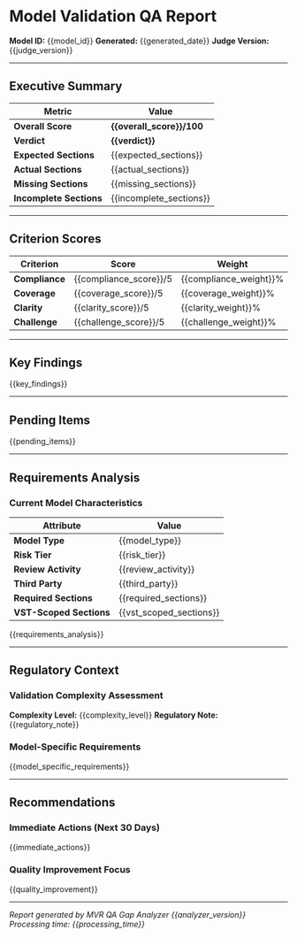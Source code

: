# Model Validation QA Report

**Model ID:** {{model_id}}
**Generated:** {{generated_date}}
**Judge Version:** {{judge_version}}

---

## Executive Summary

| Metric | Value |
|--------|-------|
| **Overall Score** | **{{overall_score}}/100** |
| **Verdict** | **{{verdict}}** |
| **Expected Sections** | {{expected_sections}} |
| **Actual Sections** | {{actual_sections}} |
| **Missing Sections** | {{missing_sections}} |
| **Incomplete Sections** | {{incomplete_sections}} |

---

## Criterion Scores

| Criterion | Score | Weight | Contribution | Justification |
|-----------|-------|---------|--------------|---------------|
| **Compliance** | {{compliance_score}}/5 | {{compliance_weight}}% | {{compliance_contribution}} | {{compliance_justification}} |
| **Coverage** | {{coverage_score}}/5 | {{coverage_weight}}% | {{coverage_contribution}} | {{coverage_justification}} |
| **Clarity** | {{clarity_score}}/5 | {{clarity_weight}}% | {{clarity_contribution}} | {{clarity_justification}} |
| **Challenge** | {{challenge_score}}/5 | {{challenge_weight}}% | {{challenge_contribution}} | {{challenge_justification}} |

---

## Key Findings

{{key_findings}}

---

## Pending Items

{{pending_items}}

---

## Requirements Analysis

### Current Model Characteristics

| Attribute | Value |
|-----------|-------|
| **Model Type** | {{model_type}} |
| **Risk Tier** | {{risk_tier}} |
| **Review Activity** | {{review_activity}} |
| **Third Party** | {{third_party}} |
| **Required Sections** | {{required_sections}} |
| **VST-Scoped Sections** | {{vst_scoped_sections}} |

{{requirements_analysis}}

---

## Regulatory Context

### Validation Complexity Assessment

**Complexity Level:** {{complexity_level}}
**Regulatory Note:** {{regulatory_note}}

### Model-Specific Requirements

{{model_specific_requirements}}

---

## Recommendations

### Immediate Actions (Next 30 Days)

{{immediate_actions}}

### Quality Improvement Focus

{{quality_improvement}}

---

*Report generated by MVR QA Gap Analyzer {{analyzer_version}}*
*Processing time: {{processing_time}}*
